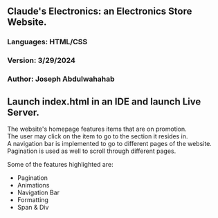 ## Claude's Electronics: an Electronics Store Website.  
### Languages: HTML/CSS  
### Version: 3/29/2024  
### Author: Joseph Abdulwahahab  


## Launch index.html in an IDE and launch Live Server.  
The website's homepage features items that are on promotion.  
The user may click on the item to go to the section it resides in.  
A navigation bar is implemented to go to different pages of the website.  
Pagination is used as well to scroll through different pages.   

Some of the features highlighted are: 
- Pagination
- Animations
- Navigation Bar
- Formatting
- Span & Div

